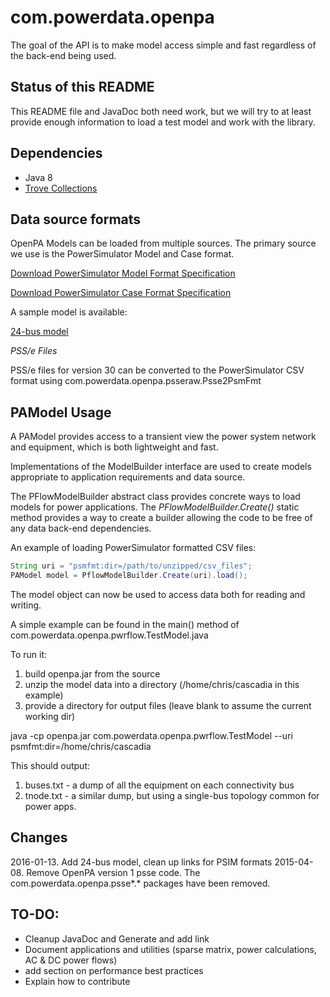 com.powerdata.openpa
====================

The goal of the API is to make model access simple and fast regardless of the back-end being used.


Status of this README
-----
This README file and JavaDoc both need work, but we will try to at least provide enough information to load a 
test model and work with the library.

Dependencies
------
* Java 8
* [Trove Collections](http://trove.starlight-systems.com/)


Data source formats
------

OpenPA Models can be loaded from multiple sources.  The primary source we use is the PowerSimulator Model and Case format.

[Download PowerSimulator Model Format Specification](http://powerdata.github.io/com.powerdata.openpa/PowerSimulatorModelFormats.pdf)

[Download PowerSimulator Case Format Specification](http://powerdata.github.io/com.powerdata.openpa/PowerSimulatorCaseFormats.pdf)

A sample model is available:

[24-bus model](http://powerdata.github.io/com.powerdata.openpa/psmfmtmodels/24-bus.zip)


*PSS/e Files*

PSS/e files for version 30 can be converted to the PowerSimulator CSV format using com.powerdata.openpa.psseraw.Psse2PsmFmt


PAModel Usage
-----

A PAModel provides access to a transient view the power system network and equipment, which is both lightweight and fast.  

Implementations of the ModelBuilder interface are used to create models appropriate to application requirements
and data source.

The PFlowModelBuilder abstract class provides concrete ways to load models for power applications.
The *PFlowModelBuilder.Create()* static method provides a way to create a builder allowing the code to be free of 
any data back-end dependencies.

An example of loading PowerSimulator formatted CSV files:

```java
String uri = "psmfmt:dir=/path/to/unzipped/csv_files";
PAModel model = PflowModelBuilder.Create(uri).load();
```

The model object can now be used to access data both for reading and writing.  

A simple example can be found in the main() method of com.powerdata.openpa.pwrflow.TestModel.java

To run it:

1. build openpa.jar from the source
2. unzip the model data into a directory (/home/chris/cascadia in this example)
3. provide a directory for output files (leave blank to assume the current working dir)

java -cp openpa.jar com.powerdata.openpa.pwrflow.TestModel --uri psmfmt:dir=/home/chris/cascadia

This should output:

1. buses.txt - a dump of all the equipment on each connectivity bus
2. tnode.txt - a similar dump, but using a single-bus topology common for power apps.

Changes
------
2016-01-13.  Add 24-bus model, clean up links for PSIM formats
2015-04-08.  Remove OpenPA version 1 psse code.  The com.powerdata.openpa.psse\*.\* packages have been removed.  

TO-DO:
------
* Cleanup JavaDoc and Generate and add link
* Document applications and utilities (sparse matrix, power calculations, AC & DC power flows)
* add section on performance best practices
* Explain how to contribute

